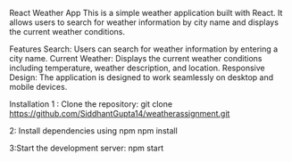 React Weather App
This is a simple weather application built with React. It allows users to search for weather information by city name and displays the current weather conditions.

Features
Search: Users can search for weather information by entering a city name.
Current Weather: Displays the current weather conditions including temperature, weather description, and location.
Responsive Design: The application is designed to work seamlessly on desktop and mobile devices.

Installation
1 : Clone the repository:
git clone https://github.com/SiddhantGupta14/weatherassignment.git

2: Install dependencies using npm
npm install

3:Start the development server:
npm start
